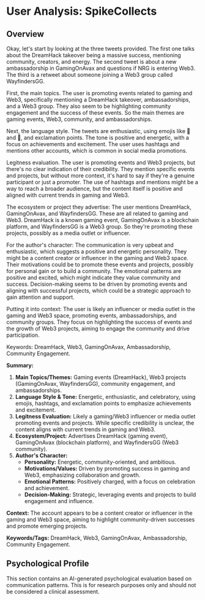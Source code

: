 # User Analysis: SpikeCollects

## Overview

<think>
Okay, let's start by looking at the three tweets provided. The first one talks about the DreamHack takeover being a massive success, mentioning community, creators, and energy. The second tweet is about a new ambassadorship in GamingOnAvax and questions if NRG is entering Web3. The third is a retweet about someone joining a Web3 group called WayfindersGG.

First, the main topics. The user is promoting events related to gaming and Web3, specifically mentioning a DreamHack takeover, ambassadorships, and a Web3 group. They also seem to be highlighting community engagement and the success of these events. So the main themes are gaming events, Web3, community, and ambassadorships.

Next, the language style. The tweets are enthusiastic, using emojis like 🔺 and 💪, and exclamation points. The tone is positive and energetic, with a focus on achievements and excitement. The user uses hashtags and mentions other accounts, which is common in social media promotions.

Legitness evaluation. The user is promoting events and Web3 projects, but there's no clear indication of their credibility. They mention specific events and projects, but without more context, it's hard to say if they're a genuine participant or just a promoter. The use of hashtags and mentions might be a way to reach a broader audience, but the content itself is positive and aligned with current trends in gaming and Web3.

The ecosystem or project they advertise: The user mentions DreamHack, GamingOnAvax, and WayfindersGG. These are all related to gaming and Web3. DreamHack is a known gaming event, GamingOnAvax is a blockchain platform, and WayfindersGG is a Web3 group. So they're promoting these projects, possibly as a media outlet or influencer.

For the author's character: The communication is very upbeat and enthusiastic, which suggests a positive and energetic personality. They might be a content creator or influencer in the gaming and Web3 space. Their motivations could be to promote these events and projects, possibly for personal gain or to build a community. The emotional patterns are positive and excited, which might indicate they value community and success. Decision-making seems to be driven by promoting events and aligning with successful projects, which could be a strategic approach to gain attention and support.

Putting it into context: The user is likely an influencer or media outlet in the gaming and Web3 space, promoting events, ambassadorships, and community groups. They focus on highlighting the success of events and the growth of Web3 projects, aiming to engage the community and drive participation.

Keywords: DreamHack, Web3, GamingOnAvax, Ambassadorship, Community Engagement.
</think>

**Summary:**  
1. **Main Topics/Themes:** Gaming events (DreamHack), Web3 projects (GamingOnAvax, WayfindersGG), community engagement, and ambassadorships.  
2. **Language Style & Tone:** Energetic, enthusiastic, and celebratory, using emojis, hashtags, and exclamation points to emphasize achievements and excitement.  
3. **Legitness Evaluation:** Likely a gaming/Web3 influencer or media outlet promoting events and projects. While specific credibility is unclear, the content aligns with current trends in gaming and Web3.  
4. **Ecosystem/Project:** Advertises DreamHack (gaming event), GamingOnAvax (blockchain platform), and WayfindersGG (Web3 community).  
5. **Author's Character:**  
   - **Personality:** Energetic, community-oriented, and ambitious.  
   - **Motivations/Values:** Driven by promoting success in gaming and Web3, emphasizing collaboration and growth.  
   - **Emotional Patterns:** Positively charged, with a focus on celebration and achievement.  
   - **Decision-Making:** Strategic, leveraging events and projects to build engagement and influence.  

**Context:** The account appears to be a content creator or influencer in the gaming and Web3 space, aiming to highlight community-driven successes and promote emerging projects.  

**Keywords/Tags:** DreamHack, Web3, GamingOnAvax, Ambassadorship, Community Engagement.

## Psychological Profile

This section contains an AI-generated psychological evaluation based on communication patterns. This is for research purposes only and should not be considered a clinical assessment.